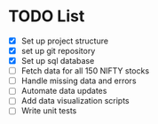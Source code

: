 # TODO List

- [x] Set up project structure
- [x] set up git repository
- [x] Set up sql database
- [ ] Fetch data for all 150 NIFTY stocks
- [ ] Handle missing data and errors
- [ ] Automate data updates
- [ ] Add data visualization scripts
- [ ] Write unit tests
